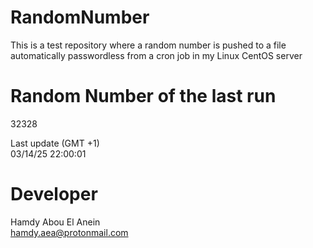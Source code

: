 # RandomNumber    
This is a test repository where a random number is pushed to a file automatically passwordless from a cron job in my Linux CentOS server    
# Random Number of the last run   
32328
      
Last update (GMT +1)    
03/14/25 22:00:01
# Developer    
Hamdy Abou El Anein   
hamdy.aea@protonmail.com
